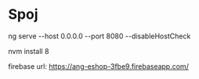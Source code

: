 # Spoj

ng serve --host 0.0.0.0 --port 8080 --disableHostCheck

nvm install 8


firebase url: https://ang-eshop-3fbe9.firebaseapp.com/
